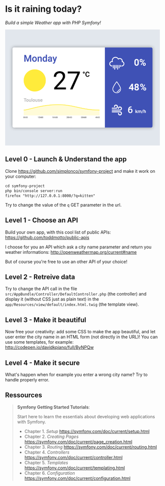Is it raining today?
===============

_Build a simple Weather app with PHP Symfony!_

![](weather-ui-gif.gif)

## Level 0 - Launch & Understand the app 

Clone https://github.com/simplonco/symfony-project and make it work on your computer:

```shell
cd symfony-project
php bin/console server:run
firefox "http://127.0.0.1:8000/?q=kitten"
```

Try to change the value of the `q` GET parameter in the url.

## Level 1 - Choose an API

Build your own app, with this cool list of public APIs: https://github.com/toddmotto/public-apis

I choose for you an API which ask a city name parameter and return you weather informations: http://openweathermap.org/current#name

But of course you're free to use an other API of your choice!

## Level 2 - Retreive data

Try to change the API call in the file `src/AppBundle/Controller/DefaultController.php` (the controller) and display it (without CSS just as plain text) in the `app/Resources/view/default/index.html.twig` (the template view).

## Level 3 - Make it beautiful

Now free your creativity: add some CSS to make the app beautiful, and let user enter the city name in an HTML form (not directly in the URL)! You can use some templates, for example: http://codepen.io/davidkpiano/full/ByNPQw

## Level 4 - Make it secure

What's happen when for example you enter a wrong city name? Try to handle properly error.

## Ressources

> **Symfony Getting Started Tutorials**:
>
> Start here to learn the essentials about developing web applications with Symfony.
>
> - Chapter 1. *Setup* https://symfony.com/doc/current/setup.html
> - Chapter 2. *Creating Pages* https://symfony.com/doc/current/page_creation.html
> - Chapter 3. *Routing* https://symfony.com/doc/current/routing.html
> - Chapter 4. *Controllers* https://symfony.com/doc/current/controller.html
> - Chapter 5. *Templates* https://symfony.com/doc/current/templating.html
> - Chapter 6. *Configuration* https://symfony.com/doc/current/configuration.html

